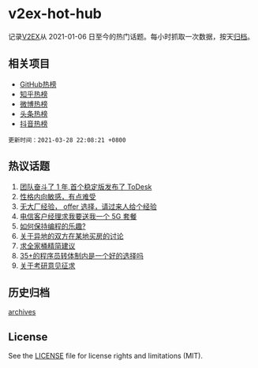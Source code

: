 # v2ex-hot-hub

 记录[V2EX](https://www.v2ex.com/)从 2021-01-06 日至今的热门话题。每小时抓取一次数据，按天[归档](archives)。
 
 ## 相关项目

- [GitHub热榜](https://github.com/snaildev/github-hot-hub)
- [知乎热榜](https://github.com/snaildev/zhihu-hot-hub)
- [微博热榜](https://github.com/snaildev/weibo-hot-hub)
- [头条热榜](https://github.com/snaildev/toutiao-hot-hub)
- [抖音热榜](https://github.com/snaildev/douyin-hot-hub)


 `更新时间：2021-03-28 22:08:21 +0800`

## 热议话题

1. [团队奋斗了 1 年,首个稳定版发布了 ToDesk](https://www.v2ex.com/t/765799)
1. [性格内向敏感，有点难受](https://www.v2ex.com/t/765789)
1. [无大厂经验， offer 选择，请过来人给个经验](https://www.v2ex.com/t/765826)
1. [电信客户经理求我要送我一个 5G 套餐](https://www.v2ex.com/t/765836)
1. [如何保持编程的乐趣?](https://www.v2ex.com/t/765795)
1. [关于异地的双方在某地买房的讨论](https://www.v2ex.com/t/765784)
1. [求全家桶精简建议](https://www.v2ex.com/t/765779)
1. [35+的程序员转体制内是一个好的选择吗](https://www.v2ex.com/t/765819)
1. [关于考研意见征求](https://www.v2ex.com/t/765811)

## 历史归档

[archives](archives)

## License

See the [LICENSE](LICENSE) file for license rights and limitations (MIT).
